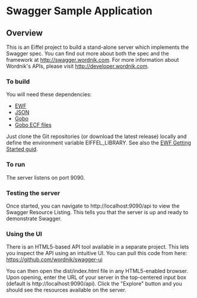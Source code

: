 # Swagger Sample Application

## Overview

This is an Eiffel project to build a stand-alone server which implements the Swagger spec.  You can find out
more about both the spec and the framework at http://swagger.wordnik.com.  For more information
about Wordnik's APIs, please visit http://developer.wordnik.com.

### To build

You will need these dependencies:
* [EWF](https://github.com/EiffelWebFramework/EWF)
* [JSON](https://github.com/eiffelhub/json)
* [Gobo](https://github.com/gobo-eiffel/gobo)
* [Gobo ECF files](https://github.com/oligot/gobo-ecf)

Just clone the Git repositories (or download the latest release) locally and define the environment variable
EIFFEL_LIBRARY. See also the [EWF Getting Started guid](http://eiffelwebframework.github.io/EWF/getting-started/).

### To run

The server listens on port 9090.

### Testing the server

Once started, you can navigate to http://localhost:9090/api to view the Swagger Resource Listing.
This tells you that the server is up and ready to demonstrate Swagger.

### Using the UI

There is an HTML5-based API tool available in a separate project.  This lets you inspect the API using an
intuitive UI.  You can pull this code from here:  https://github.com/wordnik/swagger-ui

You can then open the dist/index.html file in any HTML5-enabled browser.  Upon opening, enter the
URL of your server in the top-centered input box (default is http://localhost:9090/api).  Click the "Explore"
button and you should see the resources available on the server.
